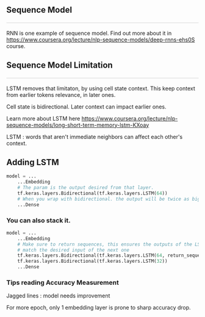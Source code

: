 <style>hr{opacity: 20%; height: 1px!important; margin-bottom:0px!important</style>


## Sequence Model <hr>
RNN is one example of sequence model. Find out more about it in <https://www.coursera.org/lecture/nlp-sequence-models/deep-rnns-ehs0S> course.


## Sequence Model Limitation <hr>
LSTM removes that limitaton, by using cell state context. This keep context from earlier tokens relevance, in later ones.

Cell state is bidirectional. Later context can impact earlier ones.

Learn more about LSTM here <https://www.coursera.org/lecture/nlp-sequence-models/long-short-term-memory-lstm-KXoay>

LSTM : words that aren't immediate neighbors can affect each other's context.

## Adding LSTM <he>
```python
model = ...
    ...Embedding
    # The param is the output desired from that layer. 
    tf.keras.layers.Bidirectional(tf.keras.layers.LSTM(64))
    # When you wrap with bidirectional. the output will be twice as big.
    ...Dense
```
### You can also stack it.
```python
model = ...
    ...Embedding
    # Make sure to return sequences, this ensures the outputs of the LSTM
    # match the desired input of the next one
    tf.keras.layers.Bidirectional(tf.keras.layers.LSTM(64, return_sequences=True))
    tf.keras.layers.Bidirectional(tf.keras.layers.LSTM(32))
    ...Dense
```

### Tips reading Accuracy Measurement
Jagged lines : model needs improvement

For more epoch, only 1 embedding layer is prone to sharp accuracy drop.

